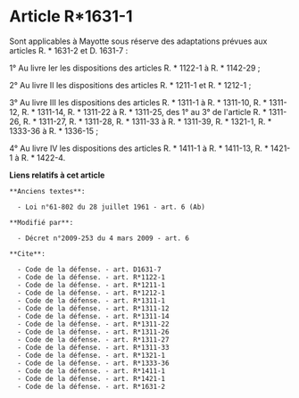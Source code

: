 # Article R*1631-1

Sont applicables à Mayotte sous réserve des adaptations prévues aux articles R. * 1631-2 et D. 1631-7 : 

1° Au livre Ier les dispositions des articles R. * 1122-1 à R. * 1142-29 ; 

2° Au livre II les dispositions des articles R. * 1211-1 et R. * 1212-1 ; 

3° Au livre III les dispositions des articles R. * 1311-1 à R. * 1311-10, R. * 1311-12, R. * 1311-14, R. * 1311-22 à R. *
1311-25, des 1° au 3° de l'article R. * 1311-26, R. * 1311-27, R. * 1311-28, R. * 1311-33 à R. * 1311-39, R. * 1321-1, R. *
1333-36 à R. * 1336-15 ; 

4° Au livre IV les dispositions des articles R. * 1411-1 à R. * 1411-13, R. * 1421-1 à R. * 1422-4.

**Liens relatifs à cet article**

	**Anciens textes**:

	  - Loi n°61-802 du 28 juillet 1961 - art. 6 (Ab)

	**Modifié par**:

	  - Décret n°2009-253 du 4 mars 2009 - art. 6

	**Cite**:

	  - Code de la défense. - art. D1631-7
	  - Code de la défense. - art. R*1122-1
	  - Code de la défense. - art. R*1211-1
	  - Code de la défense. - art. R*1212-1
	  - Code de la défense. - art. R*1311-1
	  - Code de la défense. - art. R*1311-12
	  - Code de la défense. - art. R*1311-14
	  - Code de la défense. - art. R*1311-22
	  - Code de la défense. - art. R*1311-26
	  - Code de la défense. - art. R*1311-27
	  - Code de la défense. - art. R*1311-33
	  - Code de la défense. - art. R*1321-1
	  - Code de la défense. - art. R*1333-36
	  - Code de la défense. - art. R*1411-1
	  - Code de la défense. - art. R*1421-1
	  - Code de la défense. - art. R*1631-2
